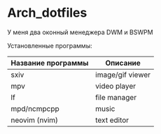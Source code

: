 # Arch_dotfiles
У меня два оконный менеджера DWM и BSWPM

Установленные программы:

| Название программы | Описание         |
| --------           | --------         |
| sxiv               | image/gif viewer |
| mpv                | video player     |
| lf                 | file manager     |
| mpd/ncmpcpp        | music            |
 neovim (nvim)      | text editor      |
